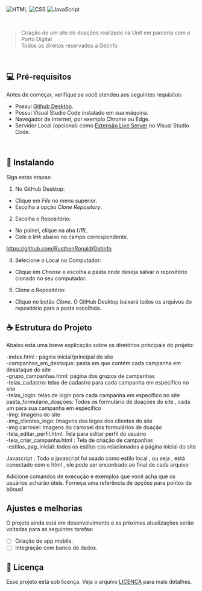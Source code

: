 
![HTML](https://img.shields.io/badge/HTML5-E34F26?style=for-the-badge&logo=html5&logoColor=white)
![CSS](https://img.shields.io/badge/CSS3-1572B6?style=for-the-badge&logo=css3&logoColor=white)
![JavaScript](https://img.shields.io/badge/JavaScript-323330?style=for-the-badge&logo=javascript&logoColor=F7DF1E)


<br>

>Criação de um site de doações realizado na Unit em parceria com o Porto Digital <br>
>Todos os direitos reservados a Getinfo

<br>

## 💻 Pré-requisitos

Antes de começar, verifique se você atendeu aos seguintes requisitos:

- Possui [Github Desktop](https://desktop.github.com/download/).
- Possui Visual Studio Code instalado em sua máquina.
- Navegador de internet, por exemplo Chrome ou Edge.
- Servidor Local (opcional) como [Extensão Live Server](https://marketplace.visualstudio.com/items?itemName=ritwickdey.LiveServer)
 no Visual Studio Code.

<br>

## 🚀 Instalando

Siga estas etapas:

1. No GitHub Desktop:

- Clique em *File* no menu superior.
- Escolha a opção *Clone Repository*.

2. Escolha o Repositório:
- No painel, clique na aba *URL*.
- Cole o *link* abaixo no campo correspondente. 


<https://github.com/RusthenRonald/Getinfo>


4. Selecione o Local no Computador:
- Clique em *Choose* e escolha a pasta onde deseja salvar o repositório clonado no seu computador.

5. Clone o Repositório:
- Clique no botão *Clone*. O GitHub Desktop baixará todos os arquivos do repositório para a pasta escolhida.



## ☕ Estrutura do Projeto

Abaixo está uma breve explicação sobre os diretórios principais do projeto:

-index.html : página inicial/principal do site <br>
-campanhas_em_destaque: pasta em que contém cada campanha em desataque do site <br>
-grupo_campanhas.html: página dos grupos de campanhas <br>
-telas_cadastro: telas de cadastro para cada campanha em específico no site <br>
-telas_login: telas de login para cada campanha em específico no site <br>
pasta_formulario_doações: Todos os formulário de doações do site , cada um para sua campanha em específico <br>
-img: imagens do site <br>
-img_clientes_logo: Imagens das logos dos clientes do site <br>
-img carrosel: Imagens do carrosel dos formulários de doação <br>
-tela_editar_perfil.html:  Tela para editar perfil do usuário <br>
-tela_criar_campanha.html : Tela de criação de campanhas <br>
-estilos_pag_inicial: todos os estilos css relacionados a página inicial do site <br>

Javascript : Todo o javascript foi usado como estilo local , ou seja , está conectado com o html , ele pode ser encontrado ao final de cada arquivo 



Adicione comandos de execução e exemplos que você acha que os usuários acharão úteis. Forneça uma referência de opções para pontos de bônus!


## Ajustes e melhorias

O projeto ainda está em desenvolvimento e as próximas atualizações serão voltadas para as seguintes tarefas:

- [ ] Criação de app mobile.
- [ ] Integração com banco de dados.

## 📝 Licença

Esse projeto está sob licença. Veja o arquivo [LICENÇA](LICENSE.md) para mais detalhes.
